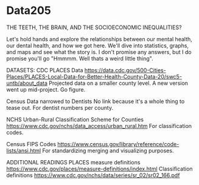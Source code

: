 # Data205

THE TEETH, THE BRAIN, AND THE SOCIOECONOMIC INEQUALITIES?

Let's hold hands and explore the relationships between our mental health, 
our dental health, and how we got here. We'll dive into statistics, graphs,
and maps and see what the story is. I don't promise any answers, but I do promise
you'll go "Hmmmm. Well thats a weird little thing".

DATASETS:
CDC PLACES Data
		https://data.cdc.gov/500-Cities-Places/PLACES-Local-Data-for-Better-Health-County-Data-20/swc5-untb/about_data
		Projected data on a smaller county level. A new version went up mid-project. 
		Go figure.
		
Census Data narrowed to Dentists
		No link because it's a whole thing to tease out.
		For dentist numbers per county.
		
NCHS Urban-Rural Classification Scheme for Counties 
		https://www.cdc.gov/nchs/data_access/urban_rural.htm
		For classification codes.
		
Census FIPS Codes
		https://www.census.gov/library/reference/code-lists/ansi.html
		For standardizing merging and visualizing purposes.
		
ADDITIONAL READINGS
PLACES measure definitions
		https://www.cdc.gov/places/measure-definitions/index.html
Classification definitions
		https://www.cdc.gov/nchs/data/series/sr_02/sr02_166.pdf

